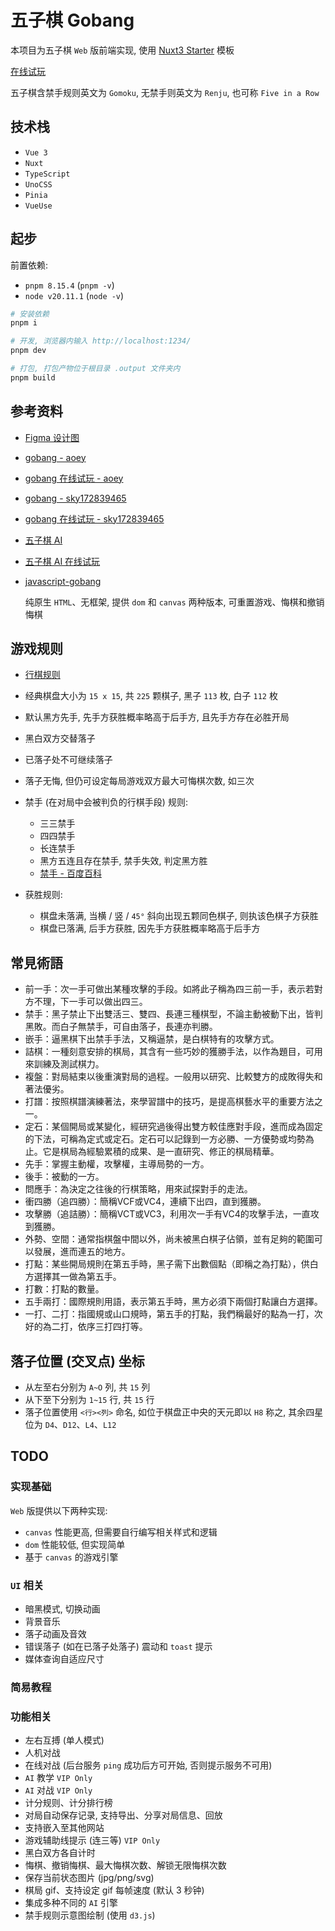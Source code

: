 # 五子棋 Gobang

本项目为五子棋 `Web` 版前端实现, 使用 [Nuxt3 Starter](https://github.com/nuxt/starter/tree/v3) 模板

[在线试玩](https://321paranoiawhy.github.io/gobang-vue/)

五子棋含禁手规则英文为 `Gomoku`, 无禁手则英文为 `Renju`, 也可称 `Five in a Row`

## 技术栈

- `Vue 3`
- `Nuxt`
- `TypeScript`
- `UnoCSS`
- `Pinia`
- `VueUse`

## 起步

前置依赖:

- `pnpm 8.15.4` (`pnpm -v`)
- `node v20.11.1` (`node -v`)

```bash
# 安装依赖
pnpm i

# 开发, 浏览器内输入 http://localhost:1234/
pnpm dev

# 打包, 打包产物位于根目录 .output 文件夹内
pnpm build
```

## 参考资料

- [Figma 设计图](<https://www.figma.com/design/tA5XBiinQMVjaOWPndbPxB/Gobang---%E4%BA%94%E5%AD%90%E6%A3%8B-(Community)>)
- [gobang - aoey](https://github.com/aooy/gobang)
- [gobang 在线试玩 - aoey](https://aooy.github.io/gobang/)
- [gobang - sky172839465](https://github.com/sky172839465/Gobang)
- [gobang 在线试玩 - sky172839465](<(https://sky172839465.github.io/gobang/)>)
- [五子棋 AI](https://github.com/lihongxun945/gobang)
- [五子棋 AI 在线试玩](http://gobang2.light7.cn/)
- [javascript-gobang](https://github.com/surmon-china/javascript-gobang)

  纯原生 `HTML`、无框架, 提供 `dom` 和 `canvas` 两种版本, 可重置游戏、悔棋和撤销悔棋

## 游戏规则

- [行棋规则](https://587.renju.org.tw/rule/rulehome.htm)

- 经典棋盘大小为 `15 x 15`, 共 `225` 颗棋子, 黑子 `113` 枚, 白子 `112` 枚
- 默认黑方先手, 先手方获胜概率略高于后手方, 且先手方存在必胜开局
- 黑白双方交替落子
- 已落子处不可继续落子
- 落子无悔, 但仍可设定每局游戏双方最大可悔棋次数, 如三次
- 禁手 (在对局中会被判负的行棋手段) 规则:
  - 三三禁手
  - 四四禁手
  - 长连禁手
  - 黑方五连且存在禁手, 禁手失效, 判定黑方胜
  - [禁手 - 百度百科](https://baike.baidu.com/item/%E7%A6%81%E6%89%8B/214940)
- 获胜规则:
  - 棋盘未落满, 当横 / 竖 / `45°` 斜向出现五颗同色棋子, 则执该色棋子方获胜
  - 棋盘已落满, 后手方获胜, 因先手方获胜概率略高于后手方

## 常見術語

- 前一手：次一手可做出某種攻擊的手段。如將此子稱為四三前一手，表示若對方不理，下一手可以做出四三。
- 禁手：黑子禁止下出雙活三、雙四、長連三種棋型，不論主動被動下出，皆判黑敗。而白子無禁手，可自由落子，長連亦判勝。
- 嵌手：逼黑棋下出禁手手法，又稱逼禁，是白棋特有的攻擊方式。
- 詰棋：一種刻意安排的棋局，其含有一些巧妙的獲勝手法，以作為題目，可用來訓練及測試棋力。
- 複盤：對局結束以後重演對局的過程。一般用以研究、比較雙方的成敗得失和著法優劣。
- 打譜：按照棋譜演練著法，來學習譜中的技巧，是提高棋藝水平的重要方法之一。
- 定石：某個開局或某變化，經研究過後得出雙方較佳應對手段，進而成為固定的下法，可稱為定式或定石。定石可以記錄到一方必勝、一方優勢或均勢為止。它是棋局為經驗累積的成果、是一直研究、修正的棋局精華。
- 先手：掌握主動權，攻擊權，主導局勢的一方。
- 後手：被動的一方。
- 問應手：為決定之往後的行棋策略，用來試探對手的走法。
- 衝四勝（追四勝）：簡稱VCF或VC4，連續下出四，直到獲勝。
- 攻擊勝（追詰勝）：簡稱VCT或VC3，利用次一手有VC4的攻擊手法，一直攻到獲勝。
- 外勢、空間：通常指棋盤中間以外，尚未被黑白棋子佔領，並有足夠的範圍可以發展，進而連五的地方。
- 打點：某些開局規則在第五手時，黑子需下出數個點（即稱之為打點），供白方選擇其一做為第五手。
- 打數：打點的數量。
- 五手兩打：國際規則用語，表示第五手時，黑方必須下兩個打點讓白方選擇。
- 一打、二打：指國規或山口規時，第五手的打點，我們稱最好的點為一打，次好的為二打，依序三打四打等。

## 落子位置 (交叉点) 坐标

- 从左至右分别为 `A~O` 列, 共 `15` 列
- 从下至下分别为 `1~15` 行, 共 `15` 行
- 落子位置使用 `<行><列>` 命名, 如位于棋盘正中央的天元即以 `H8` 称之, 其余四星位为 `D4`、`D12`、`L4`、`L12`

## TODO

### 实现基础

`Web` 版提供以下两种实现:

- `canvas` 性能更高, 但需要自行编写相关样式和逻辑
- `dom` 性能较低, 但实现简单
- 基于 `canvas` 的游戏引擎

### `UI` 相关

- 暗黑模式, 切换动画
- 背景音乐
- 落子动画及音效
- 错误落子 (如在已落子处落子) 震动和 `toast` 提示
- 媒体查询自适应尺寸

### 简易教程

### 功能相关

- 左右互搏 (单人模式)
- 人机对战
- 在线对战 (后台服务 `ping` 成功后方可开始, 否则提示服务不可用)
- `AI` 教学 `VIP Only`
- `AI` 对战 `VIP Only`
- 计分规则、计分排行榜
- 对局自动保存记录, 支持导出、分享对局信息、回放
- 支持嵌入至其他网站
- 游戏辅助线提示 (连三等) `VIP Only`
- 黑白双方各自计时
- 悔棋、撤销悔棋、最大悔棋次数、解锁无限悔棋次数
- 保存当前状态图片 (jpg/png/svg)
- 棋局 gif、支持设定 gif 每帧速度 (默认 3 秒钟)
- 集成多种不同的 `AI` 引擎
- 禁手规则示意图绘制 (使用 `d3.js`)
